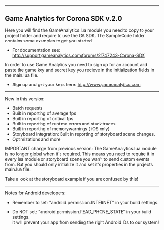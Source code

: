 ---------------------------------------------------------------------------------
Game Analytics for Corona SDK v.2.0
---------------------------------------------------------------------------------

Here you will find the GameAnalytics.lua module you need to copy to your project folder and require to use the GA SDK.
The SampleCode folder contains some examples to get you started.

- For documentation see: http://support.gameanalytics.com/forums/21747243-Corona-SDK

In order to use Game Analytics you need to sign up for an account and paste the game 
key and secret key you recieve in the initialization fields in the main.lua file.

- Sign up and get your keys here: http://www.gameanalytics.com

---------------------------------------------------------------------------------

New in this version:

+ Batch requests
+ Built in reporting of average fps
+ Built in reporting of critical fps
+ Built in reporting of runtime errors and stack traces
+ Built in reporting of memorywarnings ( iOS only)
+ Storyboard integration: Built in reporting of storyboard scene changes.
+ Optimizations and more.

IMPORTANT change from previous version: The GameAnalytics.lua module is no longer global when it's required.
This means you need to require it in every lua module or storyboard scene you wan't to send custom events from.
But you should only initialize it and set it's properties in the projects main.lua file.

Take a look at the storyboard example if you are confused by this!

---------------------------------------------------------------------------------

Notes for Android developers:

- Remember to set: "android.permission.INTERNET" in your build settings.

- Do NOT set: "android.permission.READ_PHONE_STATE" in your build settings.  
it will prevent your app from sending the right Android IDs to our system!
